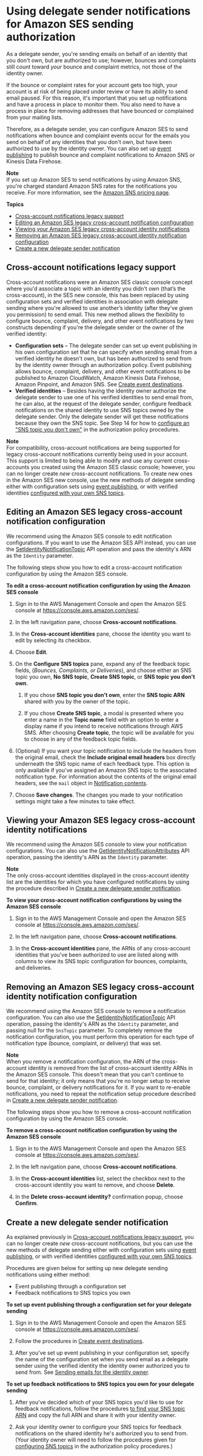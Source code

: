 # Using delegate sender notifications for Amazon SES sending authorization<a name="sending-authorization-delegate-sender-tasks-notifications"></a>

As a delegate sender, you're sending emails on behalf of an identity that you don't own, but are authorized to use; however, bounces and complaints still count toward *your* bounce and complaint metrics, not those of the identity owner\.

If the bounce or complaint rates for your account gets too high, your account is at risk of being placed under review or have its ability to send email paused\. For this reason, it's important that you set up notifications and have a process in place to monitor them\. You also need to have a process in place for removing addresses that have bounced or complained from your mailing lists\.

Therefore, as a delegate sender, you can configure Amazon SES to send notifications when bounce and complaint events occur for the emails you send on behalf of any identities that you don't own, but have been authorized to use by the identity owner\. You can also set up [event publishing](monitor-using-event-publishing.md) to publish bounce and complaint notifications to Amazon SNS or Kinesis Data Firehose\.

**Note**  
If you set up Amazon SES to send notifications by using Amazon SNS, you're charged standard Amazon SNS rates for the notifications you receive\. For more information, see the [Amazon SNS pricing page](https://aws.amazon.com/sns/pricing)\.

**Topics**
+ [Cross\-account notifications legacy support](#sending-authorization-delegate-sender-tasks-cross-account-sunsetting)
+ [Editing an Amazon SES legacy cross\-account notification configuration](#sending-authorization-delegate-sender-tasks-management-edit)
+ [Viewing your Amazon SES legacy cross\-account identity notifications](#sending-authorization-delegate-sender-tasks-management-list)
+ [Removing an Amazon SES legacy cross\-account identity notification configuration](#sending-authorization-delegate-sender-tasks-management-remove)
+ [Create a new delegate sender notification](#sending-authorization-delegate-sender-tasks-management-add)

## Cross\-account notifications legacy support<a name="sending-authorization-delegate-sender-tasks-cross-account-sunsetting"></a>

Cross\-account notifications were an Amazon SES classic console concept where you'd associate a topic with an identity you didn't own \(that’s the cross\-account\), in the SES new console, this has been replaced by using configuration sets and verified identities in association with delegate sending where you're allowed to use another’s identity \(after they’ve given you permission\) to send email\. This new method allows the flexibility to configure bounce, complaint, delivery, and other event notifications by two constructs depending if you're the delegate sender or the owner of the verified identity:
+ **Configuration sets** – The delegate sender can set up event publishing in his own configuration set that he can specify when sending email from a verified identity he doesn't own, but has been authorized to send from by the identity owner through an authorization policy\. Event publishing allows bounce, complaint, delivery, and other event notifications to be published to Amazon CloudWatch, Amazon Kinesis Data Firehose, Amazon Pinpoint, and Amazon SNS\. See [Create event destinations](event-destinations-manage.md)\.
+ **Verified identities** – Besides having the identity owner authorize the delegate sender to use one of his verified identities to send email from, he can also, at the request of the delegate sender, configure feedback notifications on the shared identity to use SNS topics owned by the delegate sender\. Only the delegate sender will get these notifications because they own the SNS topic\. See Step 14 for how to [configure an "SNS topic you don't own"](sending-authorization-identity-owner-tasks-policy.md#configure-sns-topic-you-dont-own) in the authorization policy procedures\.

**Note**  
For compatibility, cross\-account notifications are being supported for legacy cross\-account notifications currently being used in your account\. This support is limited to being able to modify and use any current cross\-accounts you created using the Amazon SES classic console; however, you can no longer create *new* cross\-account notifications\. To create new ones in the Amazon SES new console, use the new methods of delegate sending either with configuration sets using [event publishing](event-destinations-manage.md), or with verified identities [configured with your own SNS topics](sending-authorization-identity-owner-tasks-policy.md#configure-sns-topic-you-dont-own)\.

## Editing an Amazon SES legacy cross\-account notification configuration<a name="sending-authorization-delegate-sender-tasks-management-edit"></a>

We recommend using the Amazon SES console to edit notification configurations\. If you want to use the Amazon SES API instead, you can use the [SetIdentityNotificationTopic](https://docs.aws.amazon.com/ses/latest/APIReference/API_SetIdentityNotificationTopic.html) API operation and pass the identity's ARN as the `Identity` parameter\.

The following steps show you how to edit a cross\-account notification configuration by using the Amazon SES console\.

**To edit a cross\-account notification configuration by using the Amazon SES console**

1. Sign in to the AWS Management Console and open the Amazon SES console at [https://console\.aws\.amazon\.com/ses/](https://console.aws.amazon.com/ses/)\.

1. In the left navigation pane, choose **Cross\-account notifications**\.

1. In the **Cross\-account identities** pane, choose the identity you want to edit by selecting its checkbox\.

1. Choose **Edit**\.

1. On the **Configure SNS topics** pane, expand any of the feedback topic fields, \(*Bounces, Complaints, or Deliveries*\), and choose either an SNS topic you own, **No SNS topic**, **Create SNS topic**, or **SNS topic you don't own**\.

   1. If you chose **SNS topic you don’t own**, enter the **SNS topic ARN** shared with you by the owner of the topic\.

   1. If you chose **Create SNS topic**, a modal is presented where you enter a name in the **Topic name** field with an option to enter a display name if you intend to receive notifications through AWS SMS\. After choosing **Create topic**, the topic will be available for you to choose in any of the feedback topic fields\.

1. \(Optional\) If you want your topic notification to include the headers from the original email, check the **Include original email headers** box directly underneath the SNS topic name of each feedback type\. This option is only available if you've assigned an Amazon SNS topic to the associated notification type\. For information about the contents of the original email headers, see the `mail` object in [Notification contents](notification-contents.md)\.

1. Choose **Save changes**\. The changes you made to your notification settings might take a few minutes to take effect\.

## Viewing your Amazon SES legacy cross\-account identity notifications<a name="sending-authorization-delegate-sender-tasks-management-list"></a>

We recommend using the Amazon SES console to view your notification configurations\. You can also use the [GetIdentityNotificationAttributes](https://docs.aws.amazon.com/ses/latest/APIReference/API_GetIdentityNotificationAttributes.html) API operation, passing the identity's ARN as the `Identity` parameter\.

**Note**  
The only cross\-account identities displayed in the cross\-account identity list are the identities for which you have configured notifications by using the procedure described in [Create a new delegate sender notification](#sending-authorization-delegate-sender-tasks-management-add)\. 

**To view your cross\-account notification configurations by using the Amazon SES console**

1. Sign in to the AWS Management Console and open the Amazon SES console at [https://console\.aws\.amazon\.com/ses/](https://console.aws.amazon.com/ses/)\.

1. In the left navigation pane, choose **Cross\-account notifications**\.

1. In the **Cross\-account identities** pane, the ARNs of any cross\-account identities that you've been authorized to use are listed along with columns to view its SNS topic configuration for bounces, complaints, and deliveries\.

## Removing an Amazon SES legacy cross\-account identity notification configuration<a name="sending-authorization-delegate-sender-tasks-management-remove"></a>

We recommend using the Amazon SES console to remove a notification configuration\. You can also use the [SetIdentityNotificationTopic](https://docs.aws.amazon.com/ses/latest/APIReference/API_SetIdentityNotificationTopic.html) API operation, passing the identity's ARN as the `Identity` parameter, and passing null for the `SnsTopic` parameter\. To completely remove the notification configuration, you must perform this operation for each type of notification type \(bounce, complaint, or delivery\) that was set\. 

**Note**  
When you remove a notification configuration, the ARN of the cross\-account identity is removed from the list of cross\-account identity ARNs in the Amazon SES console\. This doesn't mean that you can't continue to send for that identity; it only means that you're no longer setup to receive bounce, complaint, or delivery notifications for it\. If you want to re\-enable notifications, you need to repeat the notification setup procedure described in [Create a new delegate sender notification](#sending-authorization-delegate-sender-tasks-management-add)\.

The following steps show you how to remove a cross\-account notification configuration by using the Amazon SES console\.

**To remove a cross\-account notification configuration by using the Amazon SES console**

1. Sign in to the AWS Management Console and open the Amazon SES console at [https://console\.aws\.amazon\.com/ses/](https://console.aws.amazon.com/ses/)\.

1. In the left navigation pane, choose **Cross\-account notifications**\.

1. In the **Cross\-account identities** list, select the checkbox next to the cross\-account identity you want to remove, and choose **Delete**\.

1. In the **Delete cross\-account identity?** confirmation popup, choose **Confirm**\.

## Create a new delegate sender notification<a name="sending-authorization-delegate-sender-tasks-management-add"></a>

As explained previously in [Cross\-account notifications legacy support](#sending-authorization-delegate-sender-tasks-cross-account-sunsetting), you can no longer create *new* cross\-account notifications, but you can use the new methods of delegate sending either with configuration sets using [event publishing](event-destinations-manage.md), or with verified identities [configured with your own SNS topics](sending-authorization-identity-owner-tasks-policy.md#configure-sns-topic-you-dont-own)\.

Procedures are given below for setting up new delegate sending notifications using either method:
+ Event publishing through a configuration set
+ Feedback notifications to SNS topics you own

**To set up event publishing through a configuration set for your delegate sending**

1. Sign in to the AWS Management Console and open the Amazon SES console at [https://console\.aws\.amazon\.com/ses/](https://console.aws.amazon.com/ses/)\.

1. Follow the procedures in [Create event destinations](event-destinations-manage.md)\.

1. After you've set up event publishing in your configuration set, specify the name of the configuration set when you send email as a delegate sender using the verified identity the identity owner authorized you to send from\. See [Sending emails for the identity owner](sending-authorization-delegate-sender-tasks-email.md)\.

**To set up feedback notifications to SNS topics you own for your delegate sending**

1. After you've decided which of your SNS topics you'd like to use for feedback notifications, follow the procedures [to find your SNS topic ARN](sending-authorization-delegate-sender-tasks-information.md#find-sns-topic-arn) and copy the full ARN and share it with your identity owner\.

1. Ask your identity owner to configure your SNS topics for feedback notifications on the shared identity he's authorized you to send from\. \(Your identity owner will need to follow the procedures given for [configuring SNS topics](sending-authorization-identity-owner-tasks-policy.md#configure-sns-topic-you-dont-own) in the authorization policy procedures\.\)